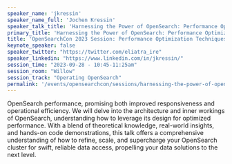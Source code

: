 ```yaml
---
speaker_name: 'jkressin'
speaker_name_full: 'Jochen Kressin'
speaker_talk_title: 'Harnessing the Power of OpenSearch: Performance Optimization Techniques for High-Performing Clusters'
primary_title: 'Harnessing the Power of OpenSearch: Performance Optimization Techniques for High-Performing Clusters'
title: 'OpenSearchCon 2023 Session: Performance Optimization Techniques for High-Performing Clusters'
keynote_speaker: false
speaker_twitter: "https://twitter.com/eliatra_ire"
speaker_linkedin: "https://www.linkedin.com/in/jkressin/"
session_time: "2023-09-28 - 10:45-11:25am"
session_room: "Willow"
session_track: "Operating OpenSearch"
permalink: '/events/opensearchcon/sessions/harnessing-the-power-of-opensearch-performance-optimization-techniques-for-high-performing-clusters.html'
---
```


OpenSearch performance, promising both improved responsiveness and operational efficiency. We will delve into the architecture and inner workings of OpenSearch, understanding how to leverage its design for optimized performance. With a blend of theoretical knowledge, real-world insights, and hands-on code demonstrations, this talk offers a comprehensive understanding of how to refine, scale, and supercharge your OpenSearch cluster for swift, reliable data access, propelling your data solutions to the next level.
